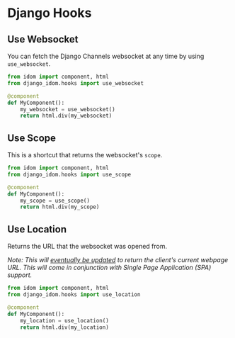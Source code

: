 # Django Hooks

## Use Websocket

You can fetch the Django Channels websocket at any time by using `use_websocket`.

```python
from idom import component, html
from django_idom.hooks import use_websocket

@component
def MyComponent():
    my_websocket = use_websocket()
    return html.div(my_websocket)
```

## Use Scope

This is a shortcut that returns the websocket's `scope`.

```python
from idom import component, html
from django_idom.hooks import use_scope

@component
def MyComponent():
    my_scope = use_scope()
    return html.div(my_scope)
```

## Use Location

Returns the URL that the websocket was opened from.

_Note: This will [eventually be updated](https://github.com/idom-team/idom/issues/569) to return the client's current webpage URL. This will come in conjunction with Single Page Application (SPA) support._

```python
from idom import component, html
from django_idom.hooks import use_location

@component
def MyComponent():
    my_location = use_location()
    return html.div(my_location)
```
